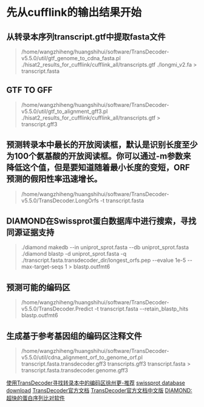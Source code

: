 # 先从cufflink的输出结果开始
## 从转录本序列transcript.gtf中提取fasta文件
> /home/wangzhiheng/huangshihui/software/TransDecoder-v5.5.0/util/gtf_genome_to_cdna_fasta.pl ./hisat2_results_for_cufflink/cufflink_all/transcripts.gtf ./longmi_v2.fa > transcript.fasta
## GTF TO GFF
> /home/wangzhiheng/huangshihui/software/TransDecoder-v5.5.0/util/gtf_to_alignment_gff3.pl ./hisat2_results_for_cufflink/cufflink_all/transcripts.gtf > transcript.gff3
## 预测转录本中最长的开放阅读框，默认是识别长度至少为100个氨基酸的开放阅读框。你可以通过-m参数来降低这个值，但是要知道随着最小长度的变短，ORF预测的假阳性率迅速增长。
> /home/wangzhiheng/huangshihui/software/TransDecoder-v5.5.0/TransDecoder.LongOrfs -t transcript.fasta 
## DIAMOND在Swissprot蛋白数据库中进行搜索，寻找同源证据支持
> ./diamond makedb --in uniprot_sprot.fasta --db uniprot_sprot.fasta
>./diamond blastp -d uniprot_sprot.fasta -q ./transcript.fasta.transdecoder_dir/longest_orfs.pep --evalue 1e-5 --max-target-seqs 1 > blastp.outfmt6
## 预测可能的编码区
> /home/wangzhiheng/huangshihui/software/TransDecoder-v5.5.0/TransDecoder.Predict -t transcript.fasta --retain_blastp_hits blastp.outfmt6
## 生成基于参考基因组的编码区注释文件
> /home/wangzhiheng/huangshihui/software/TransDecoder-v5.5.0/util/cdna_alignment_orf_to_genome_orf.pl transcript.fasta.transdecoder.gff3 transcripts.gff3 transcript.fasta > transcript.fasta.transdecoder.genome.gff3




[使用TransDecoder寻找转录本中的编码区徐州更-推荐](https://www.jianshu.com/p/fdd547223ed5)
[swissprot database download](https://www.uniprot.org/downloads)
[TransDecoder官方文档](https://github.com/TransDecoder/TransDecoder/wiki)
[TransDecoder官方文档中文版](http://blog.chinaunix.net/uid-12084847-id-5747180.html)
[DIAMOND: 超快的蛋白序列比对软件](https://xuzhougeng.top/archives/Fast-and-sensitive-protein-alignment-using-diamond)





